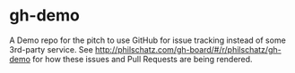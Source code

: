 # gh-demo
A Demo repo for the pitch to use GitHub for issue tracking instead of some 3rd-party service. See http://philschatz.com/gh-board/#/r/philschatz/gh-demo for how these issues and Pull Requests are being rendered.
